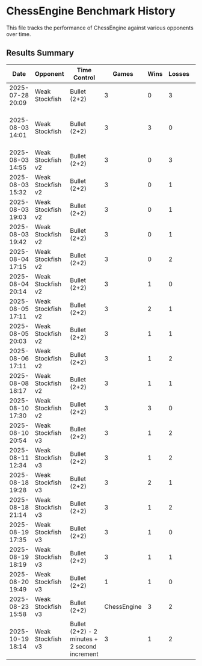 # ChessEngine Benchmark History

This file tracks the performance of ChessEngine against various opponents over time.

## Results Summary

| Date | Opponent | Time Control | Games | Wins | Losses | Draws | Score | Notes |
|------|----------|--------------|-------|------|--------|-------|-------|-------|
| 2025-07-28 20:09 | Weak Stockfish | Bullet (2+2) | 3 | 0 | 3 | 0 | 0% | 0.0.0 |
| 2025-08-03 14:01 | Weak Stockfish | Bullet (2+2) | 3 | 3 | 0 | 0 | 100% | Negamax Search + Basic Move tables + MVV-LVV |
| 2025-08-03 14:55 | Weak Stockfish v2 | Bullet (2+2) | 3 | 0 | 3 | 0 | 0% | - |
| 2025-08-03 15:32 | Weak Stockfish v2 | Bullet (2+2) | 3 | 0 | 1 | 2 | 33% | Added Killer Moves |
| 2025-08-03 19:03 | Weak Stockfish v2 | Bullet (2+2) | 3 | 0 | 1 | 2 | 33% | Fix timing issue with move inc |
| 2025-08-03 19:42 | Weak Stockfish v2 | Bullet (2+2) | 3 | 0 | 1 | 2 | 33% | Pawn eval upgrades |
| 2025-08-04 17:15 | Weak Stockfish v2 | Bullet (2+2) | 3 | 0 | 2 | 1 | 16% | Bishop & Knight eval |
| 2025-08-04 20:14 | Weak Stockfish v2 | Bullet (2+2) | 3 | 1 | 0 | 2 | 66% | Queen eval updates |
| 2025-08-05 17:11 | Weak Stockfish v2 | Bullet (2+2) | 3 | 2 | 1 | 0 | 66% | TT added |
| 2025-08-05 20:03 | Weak Stockfish v2 | Bullet (2+2) | 3 | 1 | 1 | 1 | 50% | Mate score correction |
| 2025-08-06 17:11 | Weak Stockfish v2 | Bullet (2+2) | 3 | 1 | 2 | 0 | 33% | Aspiration Search |
| 2025-08-08 18:17 | Weak Stockfish v2 | Bullet (2+2) | 3 | 1 | 1 | 1 | 50% | Performance improvements |
| 2025-08-10 17:30 | Weak Stockfish v2 | Bullet (2+2) | 3 | 3 | 0 | 0 | 100% | Null Move fix |
| 2025-08-10 20:54 | Weak Stockfish v3 | Bullet (2+2) | 3 | 1 | 2 | 0 | 33% | - |
| 2025-08-11 12:34 | Weak Stockfish v3 | Bullet (2+2) | 3 | 1 | 2 | 0 | 33% | - |
| 2025-08-18 19:28 | Weak Stockfish v3 | Bullet (2+2) | 3 | 2 | 1 | 0 | 66% | - |
| 2025-08-18 21:14 | Weak Stockfish v3 | Bullet (2+2) | 3 | 1 | 2 | 0 | 33% | - |
| 2025-08-19 17:35 | Weak Stockfish v3 | Bullet (2+2) | 3 | 1 | 0 | 2 | 66% | - |
| 2025-08-19 18:19 | Weak Stockfish v3 | Bullet (2+2) | 3 | 1 | 1 | 1 | 50% | - |
| 2025-08-20 19:49 | Weak Stockfish v3 | Bullet (2+2) | 1 | 1 | 0 | 0 | 100% | - |
| 2025-08-23 15:58 | Weak Stockfish v3 | Bullet (2+2) | ChessEngine | 3 | 2 | 1 | 0 | 66% | - |
| 2025-10-19 18:14 | Weak Stockfish v3 | Bullet (2+2) - 2 minutes + 2 second increment | 3 | 1 | 2 | 0 | 33% | - |

